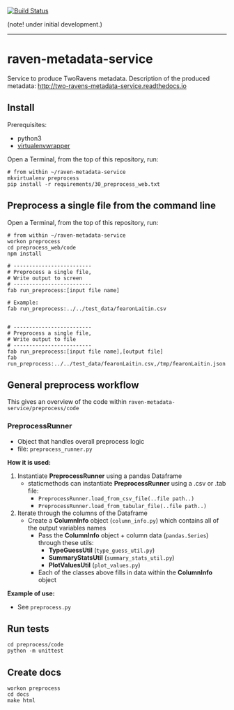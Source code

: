 [![Build Status](https://travis-ci.org/TwoRavens/raven-metadata-service.svg?branch=master)](https://travis-ci.org/TwoRavens/raven-metadata-service.svg)

(note! under initial development.)

---

# raven-metadata-service

Service to produce TwoRavens metadata.  Description of the produced metadata: http://two-ravens-metadata-service.readthedocs.io

## Install

Prerequisites:
  - python3
  - [virtualenvwrapper](http://virtualenvwrapper.readthedocs.io/en/latest/install.html)


Open a Terminal, from the top of this repository, run:

```
# from within ~/raven-metadata-service
mkvirtualenv preprocess
pip install -r requirements/30_preprocess_web.txt
```

## Preprocess a single file from the command line

Open a Terminal, from the top of this repository, run:

```
# from within ~/raven-metadata-service
workon preprocess
cd preprocess_web/code
npm install
```




```
# -------------------------
# Preprocess a single file,
# Write output to screen
# -------------------------
fab run_preprocess:[input file name]

# Example:
fab run_preprocess:../../test_data/fearonLaitin.csv


# -------------------------
# Preprocess a single file,
# Write output to file
# -------------------------
fab run_preprocess:[input file name],[output file]
fab run_preprocess:../../test_data/fearonLaitin.csv,/tmp/fearonLaitin.json
```

## General preprocess workflow

This gives an overview of the code within `raven-metadata-service/preprocess/code`

### PreprocessRunner
  - Object that handles overall preprocess logic
  - file: `preprocess_runner.py`

**How it is used:**

1. Instantiate **PreprocessRunner** using a pandas Dataframe
    - staticmethods can instantiate **PreprocessRunner** using a .csv or .tab file:
        - `PreprocessRunner.load_from_csv_file(..file path..)`
        - `PreprocessRunner.load_from_tabular_file(..file path..)`
1. Iterate through the columns of the Dataframe
    - Create a **ColumnInfo** object (`column_info.py`) which contains all of the output variables names
      - Pass the **ColumnInfo** object + column data (`pandas.Series`) through these utils:
          - **TypeGuessUtil** (`type_guess_util.py`)
          - **SummaryStatsUtil** (`summary_stats_util.py`)
          - **PlotValuesUtil** (`plot_values.py`)
      - Each of the classes above fills in data within the **ColumnInfo** object

**Example of use:**
 - See `preprocess.py`


## Run tests

```
cd preprocess/code
python -m unittest
```

## Create docs

```
workon preprocess
cd docs
make html
```
